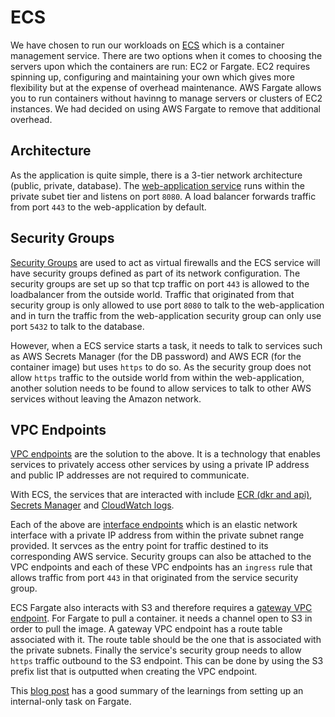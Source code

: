 # ECS

We have chosen to run our workloads on [ECS](https://docs.aws.amazon.com/AmazonECS/latest/developerguide/Welcome.html) which is a container management service. There are two options when it comes to choosing the servers upon which the containers are run: EC2 or Fargate. EC2 requires spinning up, configuring and maintaining your own which gives more flexibility but at the expense of overhead maintenance. AWS Fargate allows you to run containers without havinng to manage servers or clusters of EC2 instances. We had decided on using AWS Fargate to remove that additional overhead.

## Architecture

As the application is quite simple, there is a 3-tier network architecture (public, private, database). The [web-application service](https://github.com/tintulip/web-application) runs within the private subet tier and listens on port `8080`. A load balancer forwards traffic from port `443` to the web-application by default.

## Security Groups

[Security Groups](https://docs.aws.amazon.com/vpc/latest/userguide/VPC_SecurityGroups.html) are used to act as virtual firewalls and the ECS service will have security groups defined as part of its network configuration. The security groups are set up so that tcp traffic on port `443` is allowed to the loadbalancer from the outside world. Traffic that originated from that security group is only allowed to use port `8080` to talk to the web-application and in turn the traffic from the web-application security group can only use port `5432` to talk to the database.

However, when a ECS service starts a task, it needs to talk to services such as AWS Secrets Manager (for the DB password) and AWS ECR (for the container image) but uses `https` to do so. As the security group does not allow `https` traffic to the outside world from within the web-application, another solution needs to be found to allow services to talk to other AWS services without leaving the Amazon network.

## VPC Endpoints

[VPC endpoints](https://docs.aws.amazon.com/vpc/latest/privatelink/vpc-endpoints.html) are the solution to the above. It is a technology that enables services to privately access other services by using a private IP address and public IP addresses are not required to communicate.

With ECS, the services that are interacted with include [ECR (dkr and api)](https://docs.aws.amazon.com/AmazonECR/latest/userguide/vpc-endpoints.html), [Secrets Manager](https://docs.aws.amazon.com/secretsmanager/latest/userguide/vpc-endpoint-overview.html) and [CloudWatch logs](https://docs.aws.amazon.com/AmazonCloudWatch/latest/logs/cloudwatch-logs-and-interface-VPC.html).

Each of the above are [interface endpoints](https://docs.aws.amazon.com/vpc/latest/privatelink/vpce-interface.html) which is an elastic network interface with a private IP address from within the private subnet range provided. It servces as the entry point for traffic destined to its corresponding AWS service. Security groups can also be attached to the VPC endpoints and each of these VPC endpoints has an `ingress` rule that allows traffic from port `443` in that originated from the service security group.

ECS Fargate also interacts with S3 and therefore requires a [gateway VPC endpoint](https://docs.aws.amazon.com/vpc/latest/privatelink/vpce-gateway.html). For Fargate to pull a container. it needs a channel open to S3 in order to pull the image. A gateway VPC endpoint has a route table associated with it. The route table should be the one that is associated with the private subnets. Finally the service's security group needs to allow `https` traffic outbound to the S3 endpoint. This can be done by using the S3 prefix list that is outputted when creating the VPC endpoint.

This [blog post](https://7thzero.com/blog/limiting-outbound-egress-traffic-while-using-aws-fargate-and-ecr) has a good summary of the learnings from setting up an internal-only task on Fargate.